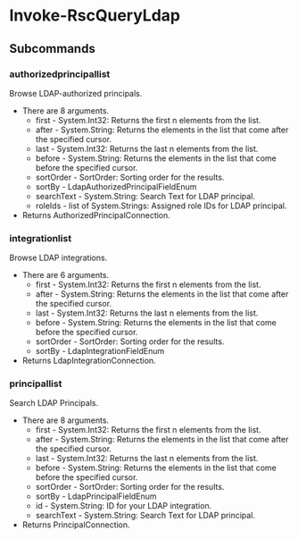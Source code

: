# Invoke-RscQueryLdap
## Subcommands
### authorizedprincipallist
Browse LDAP-authorized principals.

- There are 8 arguments.
    - first - System.Int32: Returns the first n elements from the list.
    - after - System.String: Returns the elements in the list that come after the specified cursor.
    - last - System.Int32: Returns the last n elements from the list.
    - before - System.String: Returns the elements in the list that come before the specified cursor.
    - sortOrder - SortOrder: Sorting order for the results.
    - sortBy - LdapAuthorizedPrincipalFieldEnum
    - searchText - System.String: Search Text for LDAP principal.
    - roleIds - list of System.Strings: Assigned role IDs for LDAP principal.
- Returns AuthorizedPrincipalConnection.
### integrationlist
Browse LDAP integrations.

- There are 6 arguments.
    - first - System.Int32: Returns the first n elements from the list.
    - after - System.String: Returns the elements in the list that come after the specified cursor.
    - last - System.Int32: Returns the last n elements from the list.
    - before - System.String: Returns the elements in the list that come before the specified cursor.
    - sortOrder - SortOrder: Sorting order for the results.
    - sortBy - LdapIntegrationFieldEnum
- Returns LdapIntegrationConnection.
### principallist
Search LDAP Principals.

- There are 8 arguments.
    - first - System.Int32: Returns the first n elements from the list.
    - after - System.String: Returns the elements in the list that come after the specified cursor.
    - last - System.Int32: Returns the last n elements from the list.
    - before - System.String: Returns the elements in the list that come before the specified cursor.
    - sortOrder - SortOrder: Sorting order for the results.
    - sortBy - LdapPrincipalFieldEnum
    - id - System.String: ID for your LDAP integration.
    - searchText - System.String: Search Text for LDAP principal.
- Returns PrincipalConnection.
